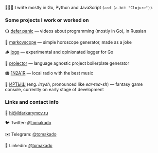 👨🏻‍💻 I write mostly in Go, Python and JavaScript `(and (a-bit "Clojure"))`.

<!--**tomakado/tomakado** is a ✨ _special_ ✨ repository because its `README.md` (this file) appears on your GitHub profile.

Here are some ideas to get you started:

- 🔭 I’m currently working on ...
- 🌱 I’m currently learning ...
- 👯 I’m looking to collaborate on ...
- 🤔 I’m looking for help with ...
- 💬 Ask me about ...
- 📫 How to reach me: ...
- 😄 Pronouns: ...
- ⚡ Fun fact: ...
-->

### Some projects I work or worked on

📺 [defer panic](https://youtube.com/@deferpanic) — videos about programming (mostly in Go), in Russian

🔮 [markovscope](https://github.com/tomakado/markovscope-api) — simple horoscope generator, made as a joke

🪵 [logo](https://github.com/tomakado/logo) — experimental and opinionated logger for Go

🔦 [projector](https://github.com/tomakado/projector) — language agnostic project boilerplate generator

📻 [1N2A1R](https://1n2a1r.com) — local radio with the best music

👾 [ИРТЫШ](https://github.com/irtysh) (eng. _Irtysh_, pronounced like _ear-tea-sh_) — fantasy game console, currently on early stage of development


### Links and contact info
<!--More info about my experience 👉 https://tomakado.xyz-->

📮 hi@ildarkarymov.ru

🐦 Twitter: [@tomakado](https://twitter.com/tomakado)

✉️ Telegram: [@tomakado](https://t.me/tomakado)

📜 Linkedin: [@tomakado](https://www.linkedin.com/in/tomakado/)
